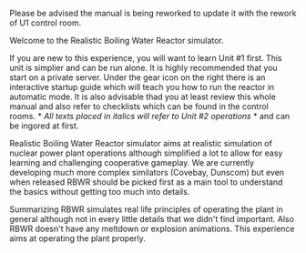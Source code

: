 Please be advised the manual is being reworked to update it with the rework of U1 control room.

Welcome to the Realistic Boiling Water Reactor simulator.

If you are new to this experience, you will want to learn Unit #1 first. This unit is simplier and can be run alone. It is highly recommended that you start on a private server. Under the gear icon on the right there is an interactive startup guide which will teach you how to run the reactor in automatic mode. It is also advisable thad you at least review this whole manual and also refer to checklists which can be found in the control rooms. * *All texts placed in italics will refer to Unit #2 operations* * and can be ingored at first.

Realistic Boiling Water Reactor simulator aims at realistic simulation of nuclear power plant operations although simplified a lot to allow for easy learning and challenging cooperative gameplay. We are currently developing much more complex similators (Covebay, Dunscom) but even when released RBWR should be picked first as a main tool to understand the basics without getting too much into details.

Summarizing RBWR simulates real life principles of operating the plant in general although not in every little details that we didn't find important. Also RBWR doesn't have any meltdown or explosion animations. This experience aims at operating the plant properly.
